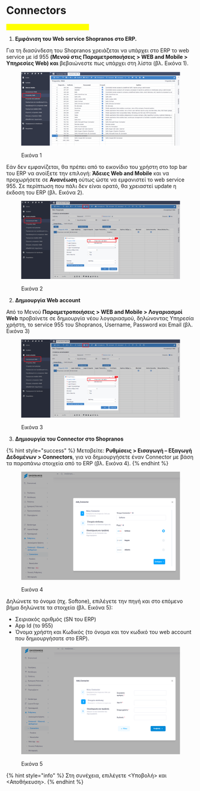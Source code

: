 # Connectors

<mark style="color:yellow;">**ΔΙΑΣΥΝΔΕΣΗ ERP-SHOPRANOS**</mark>

1. **Εμφάνιση  του Web service Shopranos στο ERP.**

Για τη διασύνδεση του Shopranos χρειάζεται να υπάρχει στο ERP το web service με id 955 **(Μενού στις Παραμετροποιήσεις > WEB and Mobile > Υπηρεσίες Web) και** βεβαιώνεστε πως υπάρχει στη λίστα (βλ. Εικόνα 1).

<figure><img src="../../.gitbook/assets/web service.png" alt=""><figcaption><p>Εικόνα 1</p></figcaption></figure>

Εάν δεν εμφανίζεται, θα πρέπει από το εικονίδιο του χρήστη στο top bar του ERP να ανοίξετε την επιλογή: **Άδειες Web and Mobile** και να προχωρήσετε σε **Ανανέωση** ούτως ώστε να εμφανιστεί το web service 955. Σε περίπτωση που πάλι δεν είναι ορατό, θα χρειαστεί update η έκδοση του ERP (βλ. Εικόνα 2).

<figure><img src="../../.gitbook/assets/web_acount.png" alt=""><figcaption><p>Εικόνα 2</p></figcaption></figure>



2. **Δημιουργία Web account**

Από το Μενού **Παραμετροποιήσεις > WEB and Mobile > Λογαριασμοί Web** προβαίνετε σε δημιουργία νέου λογαριασμού, δηλώνοντας Υπηρεσία χρήστη, το service 955 του Shopranos, Username, Password και Email (βλ. Εικόνα 3)

<figure><img src="../../.gitbook/assets/web_acount (1).png" alt=""><figcaption><p>Εικόνα 3</p></figcaption></figure>



3. **Δημιουργία του Connector στο Shopranos**

{% hint style="success" %}
Μεταβείτε: **Ρυθμίσεις > Εισαγωγή – Εξαγωγή Δεδομένων > Connectors**, για να δημιουργήσετε έναν Connector με βάση τα παραπάνω στοιχεία από το ERP (βλ. Εικόνα 4).
{% endhint %}

<figure><img src="../../.gitbook/assets/ScreenHunter 1007.png" alt=""><figcaption><p>Εικόνα 4</p></figcaption></figure>

Δηλώνετε το όνομα (πχ. Softone), επιλέγετε την πηγή και στο επόμενο βήμα δηλώνετε τα στοιχεία (βλ. Εικόνα 5):

* Σειριακός αριθμός (SN του ERP)
* App Id (το 955)
* Όνομα χρήστη και Κωδικός (το όνομα και τον κωδικό του web account που δημιουργήσατε στο ERP).

<figure><img src="../../.gitbook/assets/ScreenHunter 1009.png" alt=""><figcaption><p>Εικόνα 5</p></figcaption></figure>

{% hint style="info" %}
Στη συνέχεια, επιλέγετε <Υποβολή> και <Αποθήκευση>.
{% endhint %}
